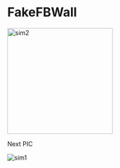 # FakeFBWall

<img width="240" alt="sim2" src="https://user-images.githubusercontent.com/21070922/44155410-d3d87ee8-a0ca-11e8-8502-6f2b2748f5cb.png">

Next PIC

![sim1](https://user-images.githubusercontent.com/21070922/44155420-db231dc0-a0ca-11e8-9676-4b391a148017.png)
